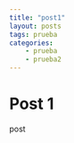 ```yaml
---
title: "post1"
layout: posts
tags: prueba
categories: 
    - prueba
    - prueba2
---
```


# Post 1

post
